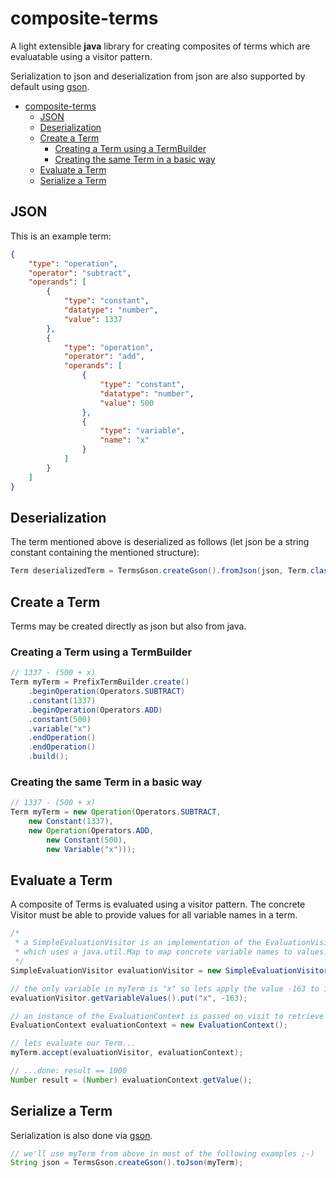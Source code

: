 # composite-terms
A light extensible <b>java</b> library for creating composites of terms which are evaluatable using a visitor pattern.

Serialization to json and deserialization from json are also supported by default using [gson](https://github.com/google/gson).

- [composite-terms](#composite-terms)
  * [JSON](#json)
  * [Deserialization](#deserialization)
  * [Create a Term](#create-a-term)
    + [Creating a Term using a TermBuilder](#creating-a-term-using-a-termbuilder)
    + [Creating the same Term in a basic way](#creating-the-same-term-in-a-basic-way)
  * [Evaluate a Term](#evaluate-a-term)
  * [Serialize a Term](#serialize-a-term)
  
## JSON
This is an example term:

```json
{
	"type": "operation",
	"operator": "subtract",
	"operands": [
		{
			"type": "constant",
			"datatype": "number",
			"value": 1337
		},
		{
			"type": "operation",
			"operator": "add",
			"operands": [
				{
					"type": "constant",
					"datatype": "number",
					"value": 500
				},
				{
					"type": "variable",
					"name": "x"
				}
			]
		}
	]
}
```

## Deserialization
The term mentioned above is deserialized as follows (let json be a string constant containing the mentioned structure):
```java
Term deserializedTerm = TermsGson.createGson().fromJson(json, Term.class);
```

## Create a Term
Terms may be created directly as json but also from java.

### Creating a Term using a TermBuilder
```java
// 1337 - (500 + x)
Term myTerm = PrefixTermBuilder.create()
	.beginOperation(Operators.SUBTRACT)
	.constant(1337)
	.beginOperation(Operators.ADD)
	.constant(500)
	.variable("x")
	.endOperation()
	.endOperation()
	.build();
```
### Creating the same Term in a basic way
```java
// 1337 - (500 + x)
Term myTerm = new Operation(Operators.SUBTRACT,
	new Constant(1337),
	new Operation(Operators.ADD,
		new Constant(500),
		new Variable("x")));
```

## Evaluate a Term
A composite of Terms is evaluated using a visitor pattern.
The concrete Visitor must be able to provide values for all variable names in a term.
```java
/*
 * a SimpleEvaluationVisitor is an implementation of the EvaluationVisitor
 * which uses a java.util.Map to map concrete variable names to values.
 */
SimpleEvaluationVisitor evaluationVisitor = new SimpleEvaluationVisitor();

// the only variable in myTerm is "x" so lets apply the value -163 to it.
evaluationVisitor.getVariableValues().put("x", -163);

// an instance of the EvaluationContext is passed on visit to retrieve values
EvaluationContext evaluationContext = new EvaluationContext();

// lets evaluate our Term...
myTerm.accept(evaluationVisitor, evaluationContext);

// ...done: result == 1000
Number result = (Number) evaluationContext.getValue();
```

## Serialize a Term
Serialization is also done via [gson](https://github.com/google/gson).
```java
// we'll use myTerm from above in most of the following examples ;-)
String json = TermsGson.createGson().toJson(myTerm);
```

